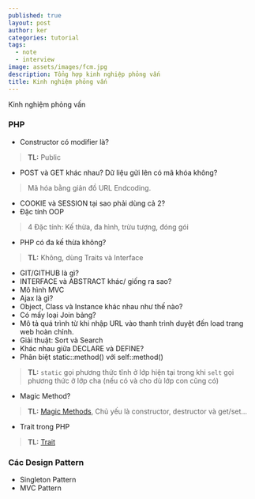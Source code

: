 ```yaml
---
published: true
layout: post
author: ker
categories: tutorial
tags:
  - note
  - interview
image: assets/images/fcm.jpg
description: Tổng hợp kinh nghiệp phỏng vấn
title: Kinh nghiệm phỏng vấn
---
```

Kinh nghiệm phỏng vấn
### PHP
- Constructor có modifier là? 
> **TL:** Public
- POST và GET khác nhau? Dữ liệu gửi lên có mã khóa không?
> Mã hóa bằng giản đồ URL Endcoding.
- COOKIE và SESSION tại sao phải dùng cả 2?
- Đặc tính OOP
> 4 Đặc tính: Kế thừa, đa hình, trừu tượng, đóng gói
- PHP có đa kế thừa không? 
> **TL:** Không, dùng Traits và Interface
- GIT/GITHUB là gì?
- INTERFACE và ABSTRACT khác/ giống ra sao?
- Mô hình MVC
- Ajax là gì?
- Object, Class và Instance khác nhau như thế nào?
- Có mấy loại Join bảng?
- Mô tả quá trình từ khi nhập URL vào thanh trình duyệt đến load trang web hoàn chỉnh.
- Giải thuật: Sort và Search
- Khác nhau giữa DECLARE và DEFINE?
- Phân biệt static::method() với self::method()
> **TL:** `static` gọi phương thức tĩnh ở lớp hiện tại trong khi `selt` gọi phương thức ở lớp cha (nếu có và cho dù lớp con cũng có)
- Magic Method? 
> **TL:** [Magic Methods](https://dzone.com/articles/9-magic-methods-php-0), Chủ yếu là constructor, destructor và get/set...
- Trait trong PHP
> **TL:** [Trait](https://viblo.asia/p/lap-trinh-huong-doi-tuong-voi-php-va-nhung-dieu-can-biet-phan-2-Eb85oXq0K2G)
### Các Design Pattern
- Singleton Pattern
- MVC Pattern
